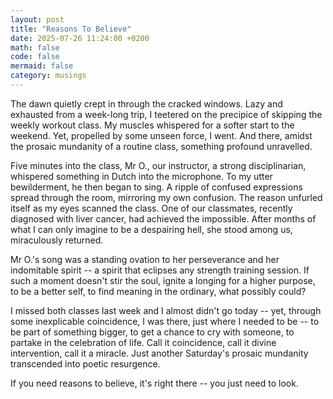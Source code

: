 ```yaml
---
layout: post
title: "Reasons To Believe"
date: 2025-07-26 11:24:00 +0200
math: false
code: false
mermaid: false
category: musings
---
```

The dawn quietly crept in through the cracked windows. Lazy and exhausted from a week-long trip, I teetered on the precipice of skipping the weekly workout class. My muscles whispered for a softer start to the weekend. Yet, propelled by some unseen force, I went. And there, amidst the prosaic mundanity of a routine class, something profound unravelled.

Five minutes into the class, Mr O., our instructor, a strong disciplinarian, whispered something in Dutch into the microphone. To my utter bewilderment, he then began to sing. A ripple of confused expressions spread through the room, mirroring my own confusion. The reason unfurled itself as my eyes scanned the class. One of our classmates, recently diagnosed with liver cancer, had achieved the impossible. After months of what I can only imagine to be a despairing hell, she stood among us, miraculously returned. 

Mr O.'s song was a standing ovation to her perseverance and her indomitable spirit -- a spirit that eclipses any strength training session. If such a moment doesn't stir the soul, ignite a longing for a higher purpose, to be a better self, to find meaning in the ordinary, what possibly could? 

I missed both classes last week and I almost didn't go today -- yet, through some inexplicable coincidence, I was there, just where I needed to be -- to be part of something bigger, to get a chance to cry with someone, to partake in the celebration of life. Call it coincidence, call it divine intervention, call it a miracle. Just another Saturday's prosaic mundanity transcended into poetic resurgence. 

If you need reasons to believe, it's right there -- you just need to look.